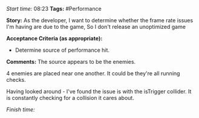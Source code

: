 
*Start time:* 08:23
**Tags:** #Performance

**Story:** 
As the developer, I want to determine whether the frame rate issues I'm having are due to the game,
So I don't release an unoptimized game

**Acceptance Criteria (as appropriate):**
- Determine source of performance hit.

**Comments:** 
The source appears to be the enemies.

4 enemies are placed near one another. It could be they're all running checks.

Having looked around - I've found the issue is with the isTrigger collider. It is constantly checking for a collision it cares about.


*Finish time:* 